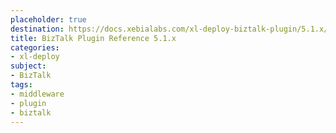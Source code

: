 ```yaml
---
placeholder: true
destination: https://docs.xebialabs.com/xl-deploy-biztalk-plugin/5.1.x/biztalkPluginManual.html
title: BizTalk Plugin Reference 5.1.x
categories: 
- xl-deploy
subject:
- BizTalk
tags:
- middleware
- plugin
- biztalk
---
```


